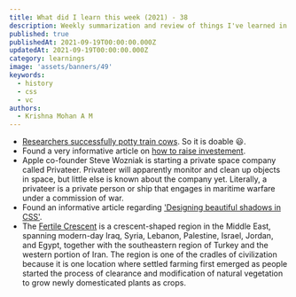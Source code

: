 ```yaml
---
title: What did I learn this week (2021) - 38
description: Weekly summarization and review of things I've learned in the third week of September 2021 
published: true
publishedAt: 2021-09-19T00:00:00.000Z
updatedAt: 2021-09-19T00:00:00.000Z
category: learnings
image: 'assets/banners/49'
keywords: 
  - history
  - css
  - vc
authors:
  - Krishna Mohan A M
---
```


- [Researchers successfully potty train cows](https://www.science.org/content/article/barnyard-breakthrough-researchers-successfully-potty-train-cows). So it is doable :smiley:.
- Found a very informative article on [how to raise investement](https://tomblomfield.com/post/662033487432466432/how-to-raise-investment).
- Apple co-founder Steve Wozniak is starting a private space company called Privateer. Privateer will apparently monitor and clean up objects in space, but little else is known about the company yet. Literally, a privateer is a private person or ship that engages in maritime warfare under a commission of war. 
- Found an informative article regarding ['Designing beautiful shadows in CSS'](https://www.joshwcomeau.com/css/designing-shadows/).
- The [Fertile Crescent](https://en.wikipedia.org/wiki/Fertile_Crescent) is a crescent-shaped region in the Middle East, spanning modern-day Iraq, Syria, Lebanon, Palestine, Israel, Jordan, and Egypt, together with the southeastern region of Turkey and the western portion of Iran. The region is one of the cradles of civilization because it is one location where settled farming first emerged as people started the process of clearance and modification of natural vegetation to grow newly domesticated plants as crops. 